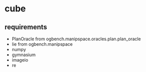# cube


## requirements 
- PlanOracle from ogbench.manipspace.oracles.plan.plan_oracle 
- lie from ogbench.manipspace
- numpy
- gymnasium
- imageio
- re

